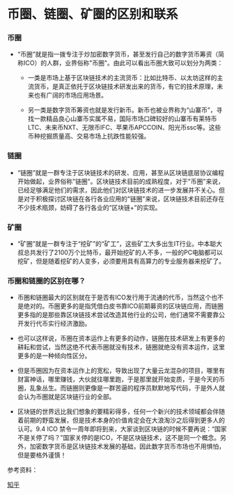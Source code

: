 # 币圈、链圈、矿圈的区别和联系

### 币圈

+ “币圈”就是指一拨专注于炒加密数字货币，甚至发行自己的数字货币筹资（简称ICO）的人群，业界俗称"币圈"。由此可以看出币圈大致可以划分为两类：

    - 一类是市场上基于区块链技术的主流货币：比如比特币、以太坊这样的主流货币，是真正依托于区块链技术研发出来的货币，有它的技术原理，未来也有广阔的市场应用场景。


    - 另一类是数字货币筹资也就是发行新币。新币也被业界称为“山寨币”，寻找一款精品良心山寨币实属不易，国际市场口碑较好的山寨币有莱特币LTC、未来币NXT、无限币IFC、苹果币APCCOIN、阳光币ssc等。这些币种挖掘质量高、交易市场上抗跌性能较强。


### 链圈

+ “链圈”就是一群专注于区块链技术的研发、应用，甚至从区块链底层协议编程开始做起，业界俗称"链圈"。区块链技术目前的成熟程度，对于"币圈"来说，已经足够满足他们的需求，因此他们对区块链技术的进一步发展并不关心。但是对于积极探讨区块链在各行各业应用的"链圈"来说，区块链技术目前还存在不少技术瓶颈，妨碍了各行各业的“区块链+”的实现。


### 矿圈

+ “矿圈”就是一群专注于“挖矿”的“矿工”，这些矿工大多出生IT行业。中本聪大叔总共发行了2100万个比特币，最开始挖矿的人不多，一般的PC电脑都可以挖矿，但是随着挖矿的人变多，必须要用具有高算力的专业服务器来挖矿了。


### 币圈和链圈的区别在哪？

+ 币圈和链圈最大的区别就在于是否有ICO发行用于流通的代币，当然这个也不是绝对的。币圈更多的是指凭借白皮书靠ICO前期募资的区块链应用，而链圈更多指的是那些靠区块链技术尝试改造其他行业的公司，他们通常不需要靠公开发行代币实行经济激励。

+ 也可以这样说，币圈在资本运作上有更多的动作，链圈在技术研发上有更多的耕耘和尝试，当然这绝不代表币圈就没有技术，链圈就绝没有资本运作，这里更多的是一种倾向性区分。

+ 但是币圈因为在资本运作上的宽松，导致出现了大量云龙混杂的项目，哪里有财富神话，哪里赚钱，大伙就往哪里跑，于是那里就开始变质，于是今天的币圈，乱象丛生。而链圈则更像是一群苦逼的程序员默默地写代码，于是外人就会认为币圈就是区块链行业的全部。

+ 区块链的世界远比我们想象的要精彩得多，任何一个新兴的技术领域都会伴随着前期的野蛮发展，但是技术本身的价值肯定会在大浪淘沙之后得到更多人的认可。9.4 ICO 禁令一周年即将到来，大家谈到区块链的时候不要再说：“国家不是关停了吗？”国家关停的是ICO，不是区块链技术，这不是同一个概念。另外，加密数字货币是区块链技术发展的基础，因此数字货币市场也不用惧怕，但是要格外谨慎！

参考资料：

[知乎](https://zhuanlan.zhihu.com/p/43374074)